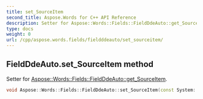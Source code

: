 ```yaml
---
title: set_SourceItem
second_title: Aspose.Words for C++ API Reference
description: Setter for Aspose::Words::Fields::FieldDdeAuto::get_SourceItem. 
type: docs
weight: 0
url: /cpp/aspose.words.fields/fieldddeauto/set_sourceitem/
---
```

## FieldDdeAuto.set_SourceItem method


Setter for [Aspose::Words::Fields::FieldDdeAuto::get_SourceItem](./get_sourceitem/).

```cpp
void Aspose::Words::Fields::FieldDdeAuto::set_SourceItem(const System::String &value)
```

